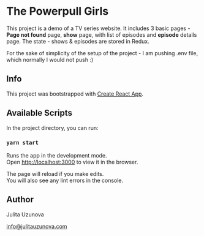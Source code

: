 # The Powerpull Girls

This project is a demo of a TV series website.
It includes 3 basic pages - **Page not found** page, **show** page, with list of episodes and **episode** details page.
The state - shows & episodes are stored in Redux.

For the sake of simplicity of the setup of the project - I am pushing .env file, which normally I would not push :)

## Info

This project was bootstrapped with [Create React App](https://github.com/facebook/create-react-app).

## Available Scripts

In the project directory, you can run:

### `yarn start`

Runs the app in the development mode.<br />
Open [http://localhost:3000](http://localhost:3000) to view it in the browser.

The page will reload if you make edits.<br />
You will also see any lint errors in the console.

## Author
Julita Uzunova

info@julitauzunova.com
